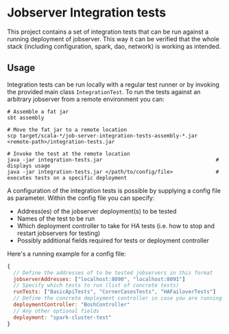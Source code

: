 # Jobserver Integration tests
This project contains a set of integration tests that can be run against a running deployment of jobserver.
This way it can be verified that the whole stack (including configuration, spark, dao, network) is working as intended.

## Usage
Integration tests can be run locally with a regular test runner or by invoking the provided main class `IntegrationTest`.
To run the tests against an arbitrary jobserver from a remote environment you can:
```shell
# Assemble a fat jar
sbt assembly

# Move the fat jar to a remote location
scp target/scala-*/job-server-integration-tests-assembly-*.jar <remote-path>/integration-tests.jar

# Invoke the test at the remote location
java -jar integration-tests.jar                                     # displays usage
java -jar integration-tests.jar </path/to/config/file>              # executes tests on a specific deployment

```

A configuration of the integration tests is possible by supplying a config file as parameter.
Within the config file you can specify:
* Address(es) of the jobserver deployment(s) to be tested
* Names of the test to be run
* Which deployment controller to take for HA tests (i.e. how to stop and restart jobservers for testing)
* Possibly additional fields required for tests or deployment controller

Here's a running example for a config file:
```javascript
{
  // Define the addresses of to be tested jobservers in this format
  jobserverAddresses: ["localhost:8090", "localhost:8091"]
  // Specify which tests to run (list of concrete tests)
  runTests: ["BasicApiTests", "CornerCasesTests", "HAFailoverTests"]
  // Define the concrete deployment controller in case you are running HA tests
  deploymentController: "BoshController"
  // Any other optional fields
  deployment: "spark-cluster-test"
}
```
